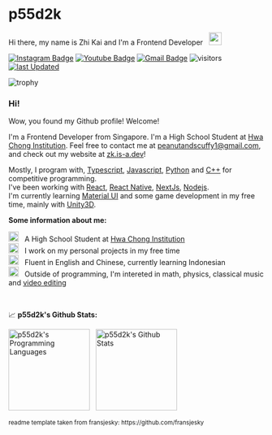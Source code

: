 # p55d2k

Hi there, my name is Zhi Kai and I'm a Frontend Developer &nbsp; <img src="https://media.giphy.com/media/hvRJCLFzcasrR4ia7z/giphy.gif" width="25">

[![Instagram Badge](https://img.shields.io/badge/-p55d2k-e4405f?style=flat&logo=Instagram&logoColor=white)](https://instagram.com/p55d2k)
[![Youtube Badge](https://img.shields.io/badge/-p55d2k-c14438?style=flat&logo=Youtube&logoColor=white&link=https://www.youtube.com/@p55d2k)](https://www.youtube.com/@p55d2k)
[![Gmail Badge](https://img.shields.io/badge/-peanutandscuffy1-c14438?style=flat&logo=Gmail&logoColor=white&link=mailto:peanutandscuffy1@gmail.com)](mailto:peanutandscuffy1@gmail.com)
![visitors](https://img.shields.io/endpoint?url=https%3A%2F%2Fhits.dwyl.com%2Fp55d2k%2Fp55d2k.json&style=flat&label=visitors&color=orange)
[![last Updated](https://img.shields.io/github/last-commit/p55d2k/p55d2k/main?label=last%20updated&style=flat)](https://github.com/p55d2k/p55d2k/commits)

![trophy](https://github-profile-trophy.vercel.app/?username=p55d2k&theme=onedark&no-frame=true&row=1)

### Hi!

Wow, you found my Github profile! Welcome!

I'm a Frontend Developer from Singapore. I'm a High School Student at [Hwa Chong Institution](https://www.hci.edu.sg/). Feel free to contact me at [peanutandscuffy1@gmail.com](mailto:peanutandscuffy1@gmail.com), and check out my website at [zk.is-a.dev](https://zk.is-a.dev/)!

Mostly, I program with, [Typescript](https://www.typescriptlang.org/), [Javascript](https://developer.mozilla.org/en-US/docs/Web/JavaScript), [Python](https://www.python.org/) and [C++](https://cplusplus.com/) for competitive programming.
<br/>
I've been working with [React](https://reactjs.org/), [React Native](https://reactnative.dev/), [NextJs](https://nextjs.org/), [Nodejs](https://nodejs.org/en/).
<br/>
I'm currently learning [Material UI](https://mui.com/) and some game development in my free time, mainly with [Unity3D](https://unity.com/).

**Some information about me:**

<img src="https://media3.giphy.com/media/XfJIwjs18gFl2dqdkI/giphy.gif?cid=ecf05e47c1ei5oy0ts13e1g3ia001mae50j1s0ig0skz1try&rid=giphy.gif&ct=s" width="20" />&nbsp;&nbsp; A High School Student at [Hwa Chong Institution](https://www.hci.edu.sg/)
<br/>
<img src="https://media4.giphy.com/media/55cVTSP1QhCgcrKVVW/giphy.gif?cid=790b7611a33cffb938a64cb87a4e26f8675031e0597f7382&rid=giphy.gif&ct=s" width="20" />&nbsp;&nbsp; I work on my personal projects in my free time
<br/>
<img src="https://media0.giphy.com/media/cNROH16WmAR5QAYQCY/giphy.gif?cid=790b76118d083ecca71fc84b8f6df0b39e46edfc667bbafe&rid=giphy.gif&ct=s" width="20" />&nbsp;&nbsp; Fluent in English and Chinese, currently learning Indonesian
<br/>
<img src="https://media2.giphy.com/media/c7b4k49vPvcTJfbrCK/giphy.gif?cid=ecf05e47cx982wvwnusnttvallfrhca4lowhxys5t615elzp&ep=v1_gifs_gifId&rid=giphy.gif&ct=s" width="20" />&nbsp;&nbsp; Outside of programming, I'm intereted in math, physics, classical music and [video editing](https://www.youtube.com/@p55d2k)

<br/>

📈 **p55d2k's Github Stats:**

<div align="left">
<img align="center" src="https://github-readme-stats.vercel.app/api/top-langs/?username=p55d2k&theme=dracula" height=160px alt="p55d2k's Programming Languages"/>
&nbsp;
<img align="center" src="https://github-readme-stats.vercel.app/api?username=p55d2k&show_icons=true&theme=dracula" height=160px alt="p55d2k's Github Stats">
</div>

<br/>
<small>readme template taken from fransjesky: https://github.com/fransjesky</small>
